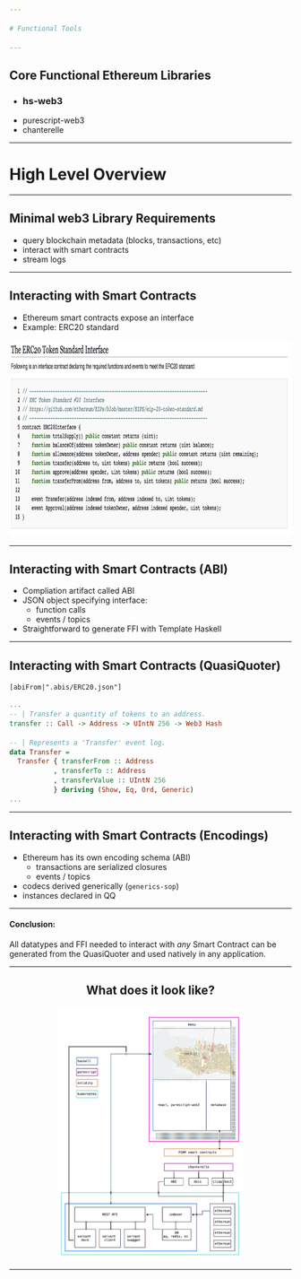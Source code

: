 ```yaml
---

# Functional Tools

---
```



## Core Functional Ethereum Libraries
 - ### hs-web3
 - purescript-web3
 - chanterelle

---

# High Level Overview

---

## Minimal web3 Library Requirements
 - query blockchain metadata (blocks, transactions, etc)
 - interact with smart contracts 
 - stream logs

---

## Interacting with Smart Contracts

- Ethereum smart contracts expose an interface
- Example: ERC20 standard

<a href="https://theethereum.wiki/w/index.php/ERC20_Token_Standard">
<img src="images/erc20-abi.png" height="350">
</a>
</center>

---

## Interacting with Smart Contracts (ABI)
- Compliation artifact called ABI
- JSON object specifying interface:
  - function calls
  - events / topics
- Straightforward to generate FFI with Template Haskell

---

## Interacting with Smart Contracts (QuasiQuoter)

```haskell
[abiFrom|".abis/ERC20.json"]
```
```haskell
...
-- | Transfer a quantity of tokens to an address.  
transfer :: Call -> Address -> UIntN 256 -> Web3 Hash

-- | Represents a 'Transfer' event log.
data Transfer = 
  Transfer { transferFrom :: Address
           , transferTo :: Address
           , transferValue :: UIntN 256
           } deriving (Show, Eq, Ord, Generic)
...
```

---

## Interacting with Smart Contracts (Encodings)

- Ethereum has its own encoding schema (ABI)
  - transactions are serialized closures
  - events / topics
- codecs derived generically (`generics-sop`)
- instances declared in QQ

---

#### Conclusion:
All datatypes and FFI needed to interact with *any* Smart Contract can be generated from the QuasiQuoter and used natively in any application.

---

<center>
  
## What does it look like?
<a href="https://raw.githubusercontent.com/f-o-a-m/recurse-presentation/master/images/foam-architecture.png">
<img src="images/foam-architecture.png" height="450">
</a>
</center>

---
